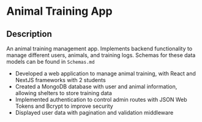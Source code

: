 # Animal Training App

## Description
An animal training management app. Implements backend functionality to manage different users, animals, and training logs. Schemas for these data models can be found in `Schemas.md` <br>
- Developed a web application to manage animal training, with React and NextJS frameworks with 2 students <br>
- Created a MongoDB database with user and animal information, allowing shelters to store training data <br>
- Implemented authentication to control admin routes with JSON Web Tokens and Bcrypt to improve security <br>
- Displayed user data with pagination and validation middleware <br>
